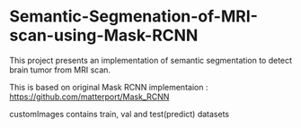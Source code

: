 # Semantic-Segmenation-of-MRI-scan-using-Mask-RCNN
This project presents an implementation of semantic segmentation to detect brain tumor from MRI scan.

This is based on original Mask RCNN implementaion :
https://github.com/matterport/Mask_RCNN

customImages contains train, val and test(predict) datasets
